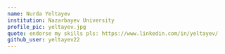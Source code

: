 ```yaml
---
name: Nurda Yeltayev
institution: Nazarbayev University
profile_pic: yeltayev.jpg
quote: endorse my skills pls: https://www.linkedin.com/in/yeltayev/
github_user: yeltayev22 
---
```

